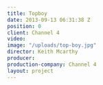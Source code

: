 ```yaml
---
title: Topboy
date: 2013-09-13 06:31:38 Z
position: 0
client: Channel 4
video: 
image: "/uploads/top-boy.jpg"
director: Keith Mcarthy
producer: 
production-company: Channel 4
layout: project
---
```


